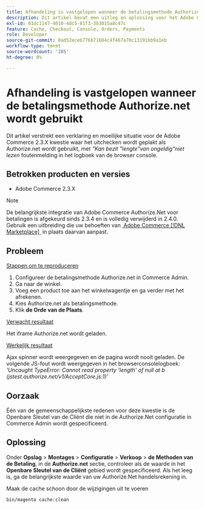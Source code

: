 ```yaml
---
title: Afhandeling is vastgelopen wanneer de betalingsmethode Authorize.net wordt gebruikt
description: Dit artikel bevat een uitleg en oplossing voor het Adobe Commerce 2.3.X-probleem waarbij het uitchecken vastloopt als Authorize.net wordt gebruikt, met het foutbericht *'Cannot read property 'length' of null'* in het browserconsolelogboek.
exl-id: 01dc1147-4010-4dc5-81f3-3b3015a8c47c
feature: Cache, Checkout, Console, Orders, Payments
role: Developer
source-git-commit: 0ad52eceb776b71604c4f467a70c13191bb9a1eb
workflow-type: tm+mt
source-wordcount: '285'
ht-degree: 0%

---
```


# Afhandeling is vastgelopen wanneer de betalingsmethode Authorize.net wordt gebruikt

Dit artikel verstrekt een verklaring en moeilijke situatie voor de Adobe Commerce 2.3.X kwestie waar het uitchecken wordt geplakt als Authorize.net wordt gebruikt, met *&quot;Kan bezit &quot;lengte&quot;van ongeldig&quot;niet lezen* foutenmelding in het logboek van de browser console.

## Betrokken producten en versies

* Adobe Commerce 2.3.X

>[!NOTE]
>
>De belangrijkste integratie van Adobe Commerce Authorize.Net voor betalingen is afgekeurd sinds 2.3.4 en is volledig verwijderd in 2.4.0. Gebruik een uitbreiding die uw behoeften van [&#x200B; Adobe Commerce  [!DNL Marketplace] &#x200B;](https://commercemarketplace.adobe.com/) in plaats daarvan aanpast.

## Probleem

<u> Stappen om te reproduceren </u>

1. Configureer de betalingsmethode Authorize.net in Commerce Admin.
1. Ga naar de winkel.
1. Voeg een product toe aan het winkelwagentje en ga verder met het afrekenen.
1. Kies Authorize.net als betalingsmethode.
1. Klik **de Orde van de Plaats**.

<u> Verwacht resultaat </u>

Het iframe Authorize.net wordt geladen.

<u> Werkelijk resultaat </u>

Ajax spinner wordt weergegeven en de pagina wordt nooit geladen. De volgende JS-fout wordt weergegeven in het browserconsolelogboek: *&#39;Uncaught TypeError: Cannot read property &#39;length&#39; of null at b (jstest.authorize.net/v1/AcceptCore.js:1)&#39;*

## Oorzaak

Één van de gemeenschappelijkste redenen voor deze kwestie is de Openbare Sleutel van de Cliënt die niet in de Authorize.Net configuratie in Commerce Admin wordt gespecificeerd.

## Oplossing

Onder **Opslag** > **Montages** > **Configuratie** > **Verkoop** > **de Methoden van de Betaling**, in de **Authorize.net** sectie, controleer als de waarde in het **Openbare Sleutel van de Cliënt** gebied wordt gespecificeerd. Als het leeg is, ga de belangrijkste waarde van uw Authorize.Net handelsrekening in.

Maak de cache schoon door de wijzigingen uit te voeren

```bash
bin/magento cache:clean
```
